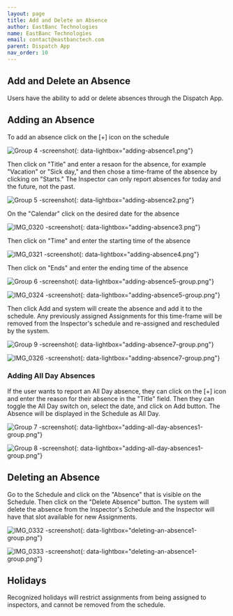 ```yaml
---
layout: page
title: Add and Delete an Absence
author: EastBanc Technologies
name: EastBanc Technologies
email: contact@eastbanctech.com
parent: Dispatch App
nav_order: 10
---
```


<section id="add-and-delete-an-absence" markdown="1">

# Add and Delete an Absence

Users have the ability to add or delete absences through the Dispatch App.

<section id="adding-an-absence" markdown="1">

## Adding an Absence

To add an absence click on the [+] icon on the schedule

![Group 4 -screenshot](../images/dispatch-app/da-absence/adding-absence1.png){: data-lightbox="adding-absence1.png"}

Then click on "Title" and enter a resaon for the absence, for example "Vacation" or "Sick day," and then chose a time-frame of the absence by clicking on "Starts." The Inspector can only report absences for today and the future, not the past.

![Group 5 -screenshot](../images/dispatch-app/da-absence/adding-absence2.png){: data-lightbox="adding-absence2.png"}

On the "Calendar" click on the desired date for the absence 

![IMG_0320 -screenshot](../images/dispatch-app/da-absence/adding-absence3.png){: data-lightbox="adding-absence3.png"}

Then click on "Time" and enter the starting time of the absence

![IMG_0321 -screenshot](../images/dispatch-app/da-absence/adding-absence4.png){: data-lightbox="adding-absence4.png"}

Then click on "Ends" and enter the ending time of the absence

![Group 6 -screenshot](../images/dispatch-app/da-absence/adding-absence5.png){: data-lightbox="adding-absence5-group.png"}

![IMG_0324 -screenshot](../images/dispatch-app/da-absence/adding-absence6.png){: data-lightbox="adding-absence5-group.png"}

Then click Add and system will create the absence and add it to the schedule. Any previously assigned Assignments for this time-frame will be removed from the Inspector's schedule and re-assigned and rescheduled by the system.

![Group 9 -screenshot](../images/dispatch-app/da-absence/adding-absence7.png){: data-lightbox="adding-absence7-group.png"}

![IMG_0326 -screenshot](../images/dispatch-app/da-absence/adding-absence8.png){: data-lightbox="adding-absence7-group.png"}

<section id="adding-all-day-absences" markdown="1">

### Adding All Day Absences
If the user wants to report an All Day absence, they can click on the [+] icon and enter the reason for their absence in the "Title" field. Then they can toggle the All Day switch on, select the date, and click on Add button. The Absence will be displayed in the Schedule as All Day.

![Group 7 -screenshot](../images/dispatch-app/da-absence/adding-all-day-absences1.png){: data-lightbox="adding-all-day-absences1-group.png"}

![Group 8 -screenshot](../images/dispatch-app/da-absence/adding-all-day-absences2.png){: data-lightbox="adding-all-day-absences1-group.png"}
</section>
</section>

<section id="deleting-an-absence" markdown="1">

## Deleting an Absence

Go to the Schedule and click on the "Absence" that is visible on the Schedule. Then click on the "Delete Absence" button. The system will delete the absence from the Inspector's Schedule and the Inspector will have that slot available for new Assignments.

![IMG_0332 -screenshot](../images/dispatch-app/da-absence/deleting-an-absence1.png){: data-lightbox="deleting-an-absence1-group.png"}

![IMG_0333 -screenshot](../images/dispatch-app/da-absence/deleting-an-absence2.png){: data-lightbox="deleting-an-absence1-group.png"}

</section>
<section id="holidays" markdown="1">

## Holidays
Recognized holidays will restrict assignments from being assigned to inspectors, and cannot be removed from the schedule. 

</section>
</section>
